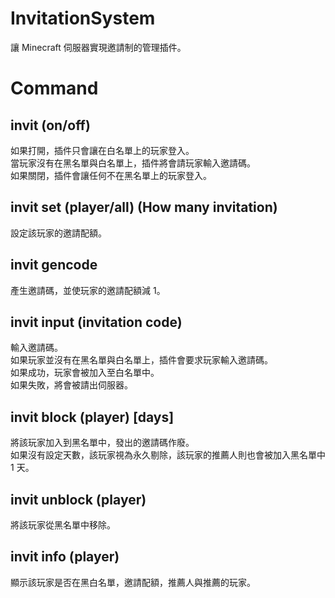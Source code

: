 # InvitationSystem
讓 Minecraft 伺服器實現邀請制的管理插件。  

# Command
## invit (on/off)
如果打開，插件只會讓在白名單上的玩家登入。  
當玩家沒有在黑名單與白名單上，插件將會請玩家輸入邀請碼。  
如果關閉，插件會讓任何不在黑名單上的玩家登入。  
## invit set (player/all) (How many invitation)
設定該玩家的邀請配額。  
## invit gencode
產生邀請碼，並使玩家的邀請配額減 1。  
## invit input (invitation code)
輸入邀請碼。  
如果玩家並沒有在黑名單與白名單上，插件會要求玩家輸入邀請碼。  
如果成功，玩家會被加入至白名單中。  
如果失敗，將會被請出伺服器。  
## invit block (player) [days]
將該玩家加入到黑名單中，發出的邀請碼作廢。  
如果沒有設定天數，該玩家視為永久剔除，該玩家的推薦人則也會被加入黑名單中 1 天。  
## invit unblock (player)
將該玩家從黑名單中移除。  
## invit info (player)
顯示該玩家是否在黑白名單，邀請配額，推薦人與推薦的玩家。  
